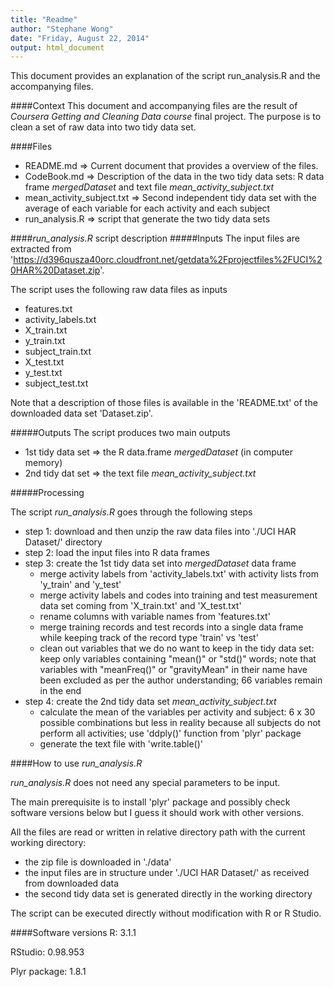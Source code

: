 ```yaml
---
title: "Readme"
author: "Stephane Wong"
date: "Friday, August 22, 2014"
output: html_document
---
```


This document provides an explanation of the script run_analysis.R and the accompanying files.

####Context
This document and accompanying files are the result of *Coursera Getting and Cleaning Data course* final project. The purpose is to clean a set of raw data into two tidy data set.

####Files
* README.md => Current document that provides a overview of the files.
* CodeBook.md =>  Description of the data in the two tidy data sets: R data  frame *mergedDataset* and text file *mean_activity_subject.txt*
* mean_activity_subject.txt => Second independent tidy data set with the average of each variable for each activity and each subject
* run_analysis.R => script that generate the two tidy data sets

####*run_analysis.R* script description
#####Inputs
The input files are extracted from 'https://d396qusza40orc.cloudfront.net/getdata%2Fprojectfiles%2FUCI%20HAR%20Dataset.zip'.

The script uses the following raw data files as inputs

* features.txt
* activity_labels.txt
* X_train.txt
* y_train.txt
* subject_train.txt
* X_test.txt
* y_test.txt
* subject_test.txt

Note that a description of those files is available in the 'README.txt' of the downloaded data set 'Dataset.zip'.

#####Outputs
The script produces two main outputs

* 1st tidy data set => the R data.frame *mergedDataset* (in computer memory)
* 2nd tidy dat set => the text file *mean_activity_subject.txt*

#####Processing

The script *run_analysis.R* goes through the following steps

* step 1: download and then unzip the raw data files into './UCI HAR Dataset/' directory
* step 2: load the input files into R data frames
* step 3: create the 1st tidy data set into *mergedDataset* data frame
    + merge activity labels from 'activity_labels.txt' with activity lists from 'y_train' and 'y_test'
    + merge activity labels and codes into training and test measurement data set coming from 'X_train.txt' and 'X_test.txt'
    + rename columns with variable names from 'features.txt'
    + merge training records and test records into a single data frame while keeping track of the record type 'train' vs 'test'
    + clean out variables that we do no want to keep in the tidy data set: keep only variables containing "mean()" or "std()" words; note that variables with "meanFreq()" or "gravityMean" in their name have been excluded as per the author understanding; 66 variables remain in the end
* step 4: create the 2nd tidy data set *mean_activity_subject.txt*
    + calculate the mean of the variables per activity and subject: 6 x 30 possible combinations but less in reality because all subjects do not perform all activities; use 'ddply()' function from 'plyr' package
    + generate the text file with 'write.table()'

####How to use *run_analysis.R*

*run_analysis.R* does not need any special parameters to be input.

The main prerequisite is to install 'plyr' package and possibly check software versions below but I guess it should work with other versions.

All the files are read or written in relative directory path with the current working directory:

* the zip file is downloaded in './data'
* the input files are in structure under './UCI HAR Dataset/' as received from downloaded data
* the second tidy data set is generated directly in the working directory
    
The script can be executed directly without modification with R or R Studio.

####Software versions
R: 3.1.1

RStudio: 0.98.953

Plyr package: 1.8.1